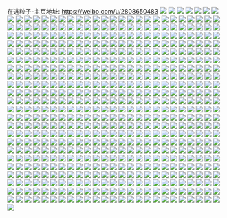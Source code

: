 在逃粒子-主页地址: https://weibo.com/u/2808650483 
![](https://wx4.sinaimg.cn/mw2000/a7689af3ly1h9l0bj3gbsj22yo280npf.jpg) 
![](https://wx4.sinaimg.cn/mw2000/a7689af3ly1h9l0bl5jujj23402c0npi.jpg) 
![](https://wx4.sinaimg.cn/mw2000/a7689af3ly1h9l0bm8xedj20wi151wsz.jpg) 
![](https://wx4.sinaimg.cn/mw2000/a7689af3ly1h9l0bncxfuj22c03404qr.jpg) 
![](https://wx4.sinaimg.cn/mw2000/a7689af3ly1h9l0bom5vmj22c03401kz.jpg) 
![](https://wx4.sinaimg.cn/mw2000/a7689af3ly1h9l0bqj4p8j23402c01l0.jpg) 
![](https://wx4.sinaimg.cn/mw2000/a7689af3ly1h9l0bs9eeyj23402c0qv7.jpg) 
![](https://wx4.sinaimg.cn/mw2000/a7689af3ly1h9bscip52xj22eo37khdw.jpg) 
![](https://wx4.sinaimg.cn/mw2000/a7689af3ly1h9bscgaf5mj231020e4qr.jpg) 
![](https://wx4.sinaimg.cn/mw2000/a7689af3ly1h9bscjmltrj23402c0qv6.jpg) 
![](https://wx4.sinaimg.cn/mw2000/a7689af3ly1h9bscm9o09j237k2eohdw.jpg) 
![](https://wx4.sinaimg.cn/mw2000/a7689af3ly1h99c9p9bodj22eo37k1kz.jpg) 
![](https://wx4.sinaimg.cn/mw2000/a7689af3ly1h94hytutj1j20u015843k.jpg) 
![](https://wx4.sinaimg.cn/mw2000/a7689af3ly1h8xvarilnvj20tz12uqpd.jpg) 
![](https://wx4.sinaimg.cn/mw2000/a7689af3ly1h8ve6im0sfj21400u079b.jpg) 
![](https://wx4.sinaimg.cn/mw2000/a7689af3ly1h8ve6izqt2j21400u00u8.jpg) 
![](https://wx4.sinaimg.cn/mw2000/a7689af3ly1h8ve6jkqusj20u0140dk3.jpg) 
![](https://wx4.sinaimg.cn/mw2000/a7689af3ly1h8ve6kc191j21400u0wl8.jpg) 
![](https://wx4.sinaimg.cn/mw2000/a7689af3ly1h8ve6lf3avj21400u015p.jpg) 
![](https://wx4.sinaimg.cn/mw2000/a7689af3ly1h8t7uh8bk4j20tq0x6n7r.jpg) 
![](https://wx4.sinaimg.cn/mw2000/a7689af3ly1h8n13n1senj23402c0hdu.jpg) 
![](https://wx4.sinaimg.cn/mw2000/a7689af3ly1h8n13sgme6j23402c0hdw.jpg) 
![](https://wx4.sinaimg.cn/mw2000/a7689af3ly1h8n13ovdykj23402c0hdw.jpg) 
![](https://wx4.sinaimg.cn/mw2000/a7689af3ly1h8n13qs6zaj22c0340nph.jpg) 
![](https://wx4.sinaimg.cn/mw2000/a7689af3ly1h8l3jzy2zsj236c2dru0z.jpg) 
![](https://wx4.sinaimg.cn/mw2000/a7689af3ly1h8dthc4jxxj20pt0n20zl.jpg) 
![](https://wx4.sinaimg.cn/mw2000/a7689af3ly1h8c0evm8e6j23402c0e81.jpg) 
![](https://wx4.sinaimg.cn/mw2000/a7689af3ly1h8c0exfbpqj23402c07wh.jpg) 
![](https://wx4.sinaimg.cn/mw2000/a7689af3ly1h8c0jae5zjj23402c07wh.jpg) 
![](https://wx4.sinaimg.cn/mw2000/a7689af3ly1h8c0ezddr7j22c0340hdz.jpg) 
![](https://wx4.sinaimg.cn/mw2000/a7689af3ly1h8c0f04udjj23402c01kx.jpg) 
![](https://wx4.sinaimg.cn/mw2000/a7689af3ly1h8c0euw72qj23402c0x6q.jpg) 
![](https://wx4.sinaimg.cn/mw2000/a7689af3ly1h8c0hc804wj23402c0b2c.jpg) 
![](https://wx4.sinaimg.cn/mw2000/a7689af3ly1h8asjtu0kwj236c36cqv9.jpg) 
![](https://wx4.sinaimg.cn/mw2000/a7689af3ly1h8asjuzsydj23402c04qr.jpg) 
![](https://wx4.sinaimg.cn/mw2000/a7689af3ly1h8asjy4jl1j22c02rnkjo.jpg) 
![](https://wx4.sinaimg.cn/mw2000/a7689af3ly1h83ornccb4j210u0jgaj2.jpg) 
![](https://wx4.sinaimg.cn/mw2000/a7689af3ly1h7voocq69gj23402c01kz.jpg) 
![](https://wx4.sinaimg.cn/mw2000/a7689af3ly1h7vooqpyprj22dr36c1ky.jpg) 
![](https://wx4.sinaimg.cn/mw2000/a7689af3ly1h7voobo7u9j22c21r11ky.jpg) 
![](https://wx4.sinaimg.cn/mw2000/a7689af3ly1h7vooe080fj2340230npf.jpg) 
![](https://wx4.sinaimg.cn/mw2000/a7689af3ly1h7vooi2rlhj236c36c1l2.jpg) 
![](https://wx4.sinaimg.cn/mw2000/a7689af3ly1h7vool00qxj22dr36cb2b.jpg) 
![](https://wx4.sinaimg.cn/mw2000/a7689af3ly1h7q0u6beq5j20u01hctkj.jpg) 
![](https://wx4.sinaimg.cn/mw2000/a7689af3ly1h7ntadiqeuj23402c04qs.jpg) 
![](https://wx4.sinaimg.cn/mw2000/a7689af3ly1h7ntac3pn4j22c03404qr.jpg) 
![](https://wx4.sinaimg.cn/mw2000/a7689af3ly1h7ntar8yaoj22c03404qu.jpg) 
![](https://wx4.sinaimg.cn/mw2000/a7689af3ly1h7ntab67p1j23402ydx6p.jpg) 
![](https://wx4.sinaimg.cn/mw2000/a7689af3ly1h7ntaj0zcpj236c36cx6t.jpg) 
![](https://wx4.sinaimg.cn/mw2000/a7689af3ly1h7ntan1iguj22dr36c4qv.jpg) 
![](https://wx4.sinaimg.cn/mw2000/a7689af3ly1h7ntaoz66gj234y34yhdu.jpg) 
![](https://wx4.sinaimg.cn/mw2000/a7689af3ly1h7ntbquzarj213u0tugs2.jpg) 
![](https://wx4.sinaimg.cn/mw2000/a7689af3ly1h7ntas3cbvj23402c0e82.jpg) 
![](https://wx4.sinaimg.cn/mw2000/a7689af3ly1h7l6s8k2a7j20td0zxq95.jpg) 
![](https://wx4.sinaimg.cn/mw2000/a7689af3ly1h7ga3jssurj23402c0wre.jpg) 
![](https://wx4.sinaimg.cn/mw2000/a7689af3ly1h7ga3istdlj22c0340hdv.jpg) 
![](https://wx4.sinaimg.cn/mw2000/a7689af3ly1h7ga3hco9hj22c0340nph.jpg) 
![](https://wx4.sinaimg.cn/mw2000/a7689af3ly1h7c6whgkzvj236c367npg.jpg) 
![](https://wx4.sinaimg.cn/mw2000/a7689af3ly1h7axwhgvgsj20jb0ehmzd.jpg) 
![](https://wx4.sinaimg.cn/mw2000/a7689af3ly1h7axwhtj7gj20tz1363zp.jpg) 
![](https://wx4.sinaimg.cn/mw2000/a7689af3ly1h7axwi0uenj219b0tzgnq.jpg) 
![](https://wx4.sinaimg.cn/mw2000/a7689af3ly1h7axxjtsu1j22c0340b2a.jpg) 
![](https://wx4.sinaimg.cn/mw2000/a7689af3ly1h7axxkoz3kj213u0tuwky.jpg) 
![](https://wx4.sinaimg.cn/mw2000/a7689af3ly1h79cjlotx9j21hc0u0tl4.jpg) 
![](https://wx4.sinaimg.cn/mw2000/a7689af3ly1h77etwx0vij236c36c7wh.jpg) 
![](https://wx4.sinaimg.cn/mw2000/a7689af3ly1h77etz98kvj22dr36c4qs.jpg) 
![](https://wx4.sinaimg.cn/mw2000/a7689af3ly1h77ct0c09uj236c36c4qt.jpg) 
![](https://wx4.sinaimg.cn/mw2000/a7689af3ly1h71moealmnj20u0140jxm.jpg) 
![](https://wx4.sinaimg.cn/mw2000/a7689af3ly1h71mofvrm2j20u0140wj6.jpg) 
![](https://wx4.sinaimg.cn/mw2000/a7689af3ly1h71mohu8mfj21400u0q6e.jpg) 
![](https://wx4.sinaimg.cn/mw2000/a7689af3ly1h71momcymoj21400u04co.jpg) 
![](https://wx4.sinaimg.cn/mw2000/a7689af3ly1h6zdaqlwi7j21400u0naz.jpg) 
![](https://wx4.sinaimg.cn/mw2000/a7689af3ly1h6ww5cosd6j21400u0qc9.jpg) 
![](https://wx4.sinaimg.cn/mw2000/a7689af3ly1h6ww59dvkyj21400u0k1c.jpg) 
![](https://wx4.sinaimg.cn/mw2000/a7689af3ly1h6ww5enaykj20u0140k09.jpg) 
![](https://wx4.sinaimg.cn/mw2000/a7689af3ly1h6urpibfblj23402c04qq.jpg) 
![](https://wx4.sinaimg.cn/mw2000/a7689af3ly1h6urpml45sj22c0340kjp.jpg) 
![](https://wx4.sinaimg.cn/mw2000/a7689af3ly1h6urpjhcsmj22c03400wi.jpg) 
![](https://wx4.sinaimg.cn/mw2000/a7689af3ly1h6urprn2faj23402c0e83.jpg) 
![](https://wx4.sinaimg.cn/mw2000/a7689af3ly1h6urppoab5j22c03407wm.jpg) 
![](https://wx4.sinaimg.cn/mw2000/a7689af3ly1h6urptn8y3j23402c07wj.jpg) 
![](https://wx4.sinaimg.cn/mw2000/a7689af3ly1h6urpum1unj21sc2dsnpd.jpg) 
![](https://wx4.sinaimg.cn/mw2000/a7689af3ly1h6urpg9mc4j22c0340x6q.jpg) 
![](https://wx4.sinaimg.cn/mw2000/a7689af3ly1h6urpvgsirj21sc2dsnpd.jpg) 
![](https://wx4.sinaimg.cn/mw2000/a7689af3ly1h6urq6iuylj22c03404qp.jpg) 
![](https://wx4.sinaimg.cn/mw2000/a7689af3ly1h6urpz0f0wj23402c0grd.jpg) 
![](https://wx4.sinaimg.cn/mw2000/a7689af3ly1h6urq91ywqj22c0340qed.jpg) 
![](https://wx4.sinaimg.cn/mw2000/a7689af3ly1h6urq21u6dj22c03407wi.jpg) 
![](https://wx4.sinaimg.cn/mw2000/a7689af3ly1h6urq80uaoj226m1vy4f3.jpg) 
![](https://wx4.sinaimg.cn/mw2000/a7689af3ly1h6rafgn31aj21hc0u011u.jpg) 
![](https://wx4.sinaimg.cn/mw2000/a7689af3ly1h6ij6rex52j20wi1y7at8.jpg) 
![](https://wx4.sinaimg.cn/mw2000/a7689af3ly1h6ij6rpb3cj20u013y41c.jpg) 
![](https://wx4.sinaimg.cn/mw2000/a7689af3ly1h6ij6vnxjpj23402c01kz.jpg) 
![](https://wx4.sinaimg.cn/mw2000/a7689af3ly1h6ij6ys0zgj20y20twtba.jpg) 
![](https://wx4.sinaimg.cn/mw2000/a7689af3ly1h6ij706fadj20u01hctqa.jpg) 
![](https://wx4.sinaimg.cn/mw2000/a7689af3ly1h6ij73mrfrj238k38fb2f.jpg) 
![](https://wx4.sinaimg.cn/mw2000/a7689af3ly1h6ij74kv2aj20u013ythd.jpg) 
![](https://wx4.sinaimg.cn/mw2000/a7689af3ly1h6cbiwd74gj22c03401kx.jpg) 
![](https://wx4.sinaimg.cn/mw2000/a7689af3ly1h61xc95mjrj23403401l4.jpg) 
![](https://wx4.sinaimg.cn/mw2000/a7689af3ly1h61xccrkcqj21yh2ptqv5.jpg) 
![](https://wx4.sinaimg.cn/mw2000/a7689af3ly1h61xcbx09ej22dr3674qp.jpg) 
![](https://wx4.sinaimg.cn/mw2000/a7689af3ly1h60s99urmoj20wi0iumxe.jpg) 
![](https://wx4.sinaimg.cn/mw2000/a7689af3ly1h60sdfve57j20ty13aadm.jpg) 
![](https://wx4.sinaimg.cn/mw2000/a7689af3ly1h60sdg1qx8j20ty0z2jus.jpg) 
![](https://wx4.sinaimg.cn/mw2000/a7689af3ly1h5zf4wgtxxj20pj12lq4q.jpg) 
![](https://wx4.sinaimg.cn/mw2000/a7689af3ly1h5yhaxsc87j21hc0u0gn3.jpg) 
![](https://wx4.sinaimg.cn/mw2000/a7689af3ly1h5yhb0l8ppj20u01hc0zq.jpg) 
![](https://wx4.sinaimg.cn/mw2000/a7689af3ly1h5yhax77mcj23402c04qp.jpg) 
![](https://wx4.sinaimg.cn/mw2000/a7689af3ly1h5yharhzpuj22df35s16p.jpg) 
![](https://wx4.sinaimg.cn/mw2000/a7689af3ly1h5yhb5of01j23402c0x6p.jpg) 
![](https://wx4.sinaimg.cn/mw2000/a7689af3ly1h5yhat7h78j236c2dmjzh.jpg) 
![](https://wx4.sinaimg.cn/mw2000/a7689af3ly1h5yhaw37duj22dr367e85.jpg) 
![](https://wx4.sinaimg.cn/mw2000/a7689af3ly1h5yhb1e22cj23402c0x6q.jpg) 
![](https://wx4.sinaimg.cn/mw2000/a7689af3ly1h5yhaxm2n7j20tu0mdq3d.jpg) 
![](https://wx4.sinaimg.cn/mw2000/a7689af3ly1h5yhb276u9j23402c07wh.jpg) 
![](https://wx4.sinaimg.cn/mw2000/a7689af3ly1h5x3qjkgtuj22c0340e83.jpg) 
![](https://wx4.sinaimg.cn/mw2000/a7689af3ly1h5x3qfaketj23402c0e82.jpg) 
![](https://wx4.sinaimg.cn/mw2000/a7689af3ly1h5x3qgx3j7j22c0340npf.jpg) 
![](https://wx4.sinaimg.cn/mw2000/a7689af3ly1h5x3q8b5uij23402c0b0c.jpg) 
![](https://wx4.sinaimg.cn/mw2000/a7689af3ly1h5x3qpa9s7j23402c01kz.jpg) 
![](https://wx4.sinaimg.cn/mw2000/a7689af3ly1h5x3yy0knuj20u00u0qbl.jpg) 
![](https://wx4.sinaimg.cn/mw2000/a7689af3ly1h5x403jar2j22c0340e85.jpg) 
![](https://wx4.sinaimg.cn/mw2000/a7689af3ly1h5x3qbyvbtj23402c0hdx.jpg) 
![](https://wx4.sinaimg.cn/mw2000/a7689af3ly1h5x3q9jdv5j23402c0u0x.jpg) 
![](https://wx4.sinaimg.cn/mw2000/a7689af3ly1h5x3qny1wcj23402c04qq.jpg) 
![](https://wx4.sinaimg.cn/mw2000/a7689af3ly1h5x3qi6e87j22rf24ne82.jpg) 
![](https://wx4.sinaimg.cn/mw2000/a7689af3ly1h5x3qlibawj23402c0kjp.jpg) 
![](https://wx4.sinaimg.cn/mw2000/a7689af3ly1h5uzdozkvcj23402c0hdv.jpg) 
![](https://wx4.sinaimg.cn/mw2000/a7689af3ly1h5uzgvzn0tj23402c0x6q.jpg) 
![](https://wx4.sinaimg.cn/mw2000/a7689af3ly1h5so0d21mtj23402c0hdw.jpg) 
![](https://wx4.sinaimg.cn/mw2000/a7689af3ly1h5so0e5sw2j22xj275e82.jpg) 
![](https://wx4.sinaimg.cn/mw2000/a7689af3ly1h5so0bvw5jj23402c0kjn.jpg) 
![](https://wx4.sinaimg.cn/mw2000/a7689af3ly1h5so0f7kecj23402c0hdv.jpg) 
![](https://wx4.sinaimg.cn/mw2000/a7689af3ly1h5so2tfpevj238k38fb2f.jpg) 
![](https://wx4.sinaimg.cn/mw2000/a7689af3ly1h5khuwu4y0j21400u0q6o.jpg) 
![](https://wx4.sinaimg.cn/mw2000/a7689af3ly1h5khux7xrsj21400u0ae3.jpg) 
![](https://wx4.sinaimg.cn/mw2000/a7689af3ly1h5khuxrqwqj21400u0tdd.jpg) 
![](https://wx4.sinaimg.cn/mw2000/a7689af3ly1h5fx8x5kwvj23402c0kjo.jpg) 
![](https://wx4.sinaimg.cn/mw2000/a7689af3ly1h5fx8kubakj23402c0npf.jpg) 
![](https://wx4.sinaimg.cn/mw2000/a7689af3ly1h5fx8jogh1j23402c0e83.jpg) 
![](https://wx4.sinaimg.cn/mw2000/a7689af3ly1h5fx8sg30hj23402c0b2d.jpg) 
![](https://wx4.sinaimg.cn/mw2000/a7689af3ly1h5fx8nplhyj23402c0npf.jpg) 
![](https://wx4.sinaimg.cn/mw2000/a7689af3ly1h5fx8mg3faj23402c0b2c.jpg) 
![](https://wx4.sinaimg.cn/mw2000/a7689af3ly1h5fx8ijydyj23402c0qv6.jpg) 
![](https://wx4.sinaimg.cn/mw2000/a7689af3ly1h5fx8pfrevj23402c01l0.jpg) 
![](https://wx4.sinaimg.cn/mw2000/a7689af3ly1h5fx8qkhi9j23402c07wj.jpg) 
![](https://wx4.sinaimg.cn/mw2000/a7689af3ly1h5fx8uk5kyj23402c0npe.jpg) 
![](https://wx4.sinaimg.cn/mw2000/a7689af3ly1h5fx8tgxq6j23402c0b2b.jpg) 
![](https://wx4.sinaimg.cn/mw2000/a7689af3ly1h5fx8yxp0vj23402c0b2c.jpg) 
![](https://wx4.sinaimg.cn/mw2000/a7689af3ly1h5bwqgh6ewj20u01hc48g.jpg) 
![](https://wx4.sinaimg.cn/mw2000/a7689af3ly1h5bwqcj41xj20go0m8div.jpg) 
![](https://wx4.sinaimg.cn/mw2000/a7689af3ly1h59x9vs8hwj21400u011g.jpg) 
![](https://wx4.sinaimg.cn/mw2000/a7689af3ly1h5382iqk4ej20uk198h2q.jpg) 
![](https://wx4.sinaimg.cn/mw2000/a7689af3ly1h520ppm5ylj23402c0npi.jpg) 
![](https://wx4.sinaimg.cn/mw2000/a7689af3ly1h50s6l29arj22c03404qs.jpg) 
![](https://wx4.sinaimg.cn/mw2000/a7689af3ly1h50s6j0y8rj23402c0u0z.jpg) 
![](https://wx4.sinaimg.cn/mw2000/a7689af3ly1h50s6pjvadj22c0340kjo.jpg) 
![](https://wx4.sinaimg.cn/mw2000/a7689af3ly1h4zgi2pugtj21400u0agl.jpg) 
![](https://wx4.sinaimg.cn/mw2000/a7689af3ly1h4zgi51ckej20u0140too.jpg) 
![](https://wx4.sinaimg.cn/mw2000/a7689af3ly1h4zgi34ebaj20u0140475.jpg) 
![](https://wx4.sinaimg.cn/mw2000/a7689af3ly1h4zgi4gzo9j20u0140wnr.jpg) 
![](https://wx4.sinaimg.cn/mw2000/a7689af3ly1h4zgi2dx83j21400u0q8z.jpg) 
![](https://wx4.sinaimg.cn/mw2000/a7689af3ly1h4zgi3gp6xj20u0140gu0.jpg) 
![](https://wx4.sinaimg.cn/mw2000/a7689af3ly1h4zgi3w8t8j20u014044t.jpg) 
![](https://wx4.sinaimg.cn/mw2000/a7689af3ly1h4rn3eej7uj21j41j44qp.jpg) 
![](https://wx4.sinaimg.cn/mw2000/a7689af3ly1h4rn3fv2rzj23402c07wi.jpg) 
![](https://wx4.sinaimg.cn/mw2000/a7689af3ly1h4rn3gt4caj22ds2ds7wh.jpg) 
![](https://wx4.sinaimg.cn/mw2000/a7689af3ly1h4kq2f7ukfj23402c0hdt.jpg) 
![](https://wx4.sinaimg.cn/mw2000/a7689af3ly1h4kq2omiquj23402c0e82.jpg) 
![](https://wx4.sinaimg.cn/mw2000/a7689af3ly1h4kq34dbbjj234033vx6r.jpg) 
![](https://wx4.sinaimg.cn/mw2000/a7689af3ly1h4kq2lk0fij233y1wc7wi.jpg) 
![](https://wx4.sinaimg.cn/mw2000/a7689af3ly1h4kq2vb4irj234033vb2b.jpg) 
![](https://wx4.sinaimg.cn/mw2000/a7689af3ly1h4kq2b4sx4j23402c0hdu.jpg) 
![](https://wx4.sinaimg.cn/mw2000/a7689af3ly1h4kq3djfh6j234033vkjp.jpg) 
![](https://wx4.sinaimg.cn/mw2000/a7689af3ly1h4h9hka024j23402c0kjl.jpg) 
![](https://wx4.sinaimg.cn/mw2000/a7689af3ly1h4ftzif9u4j20xc3bgkjm.jpg) 
![](https://wx4.sinaimg.cn/mw2000/a7689af3ly1h4ab4xyt3kj20wi17cn7y.jpg) 
![](https://wx4.sinaimg.cn/mw2000/a7689af3ly1h4ab4uoygcj215o1vb1kx.jpg) 
![](https://wx4.sinaimg.cn/mw2000/a7689af3ly1h4ab4x8t8mj22w41nib2a.jpg) 
![](https://wx4.sinaimg.cn/mw2000/a7689af3ly1h4ab4xmol4j20wi17c4aj.jpg) 
![](https://wx4.sinaimg.cn/mw2000/a7689af3ly1h4abbp19nfj20wi1yctuf.jpg) 
![](https://wx4.sinaimg.cn/mw2000/a7689af3ly1h438i1it5tj20um0u0tcu.jpg) 
![](https://wx4.sinaimg.cn/mw2000/a7689af3ly1h41zwdnie3j22c0340kjm.jpg) 
![](https://wx4.sinaimg.cn/mw2000/a7689af3ly1h41zwefdl6j22c03407wh.jpg) 
![](https://wx4.sinaimg.cn/mw2000/a7689af3ly1h41zwf1232j22c0340b1j.jpg) 
![](https://wx4.sinaimg.cn/mw2000/a7689af3ly1h41zwgmjdyj20xc2s01kx.jpg) 
![](https://wx4.sinaimg.cn/mw2000/a7689af3ly1h41zwfyyrwj23401r2kjm.jpg) 
![](https://wx4.sinaimg.cn/mw2000/a7689af3ly1h41zwcg5eqj20uk6sgb2b.jpg) 
![](https://wx4.sinaimg.cn/mw2000/a7689af3ly1h3warhqeukj21400u0ail.jpg) 
![](https://wx4.sinaimg.cn/mw2000/a7689af3ly1h3warivbo3j21400u07bz.jpg) 
![](https://wx4.sinaimg.cn/mw2000/a7689af3ly1h3warkvkjbj21400u0ags.jpg) 
![](https://wx4.sinaimg.cn/mw2000/a7689af3ly1h3warjob7fj21b00u0tfi.jpg) 
![](https://wx4.sinaimg.cn/mw2000/a7689af3ly1h3warkbansj21400u07c3.jpg) 
![](https://wx4.sinaimg.cn/mw2000/a7689af3ly1h3u6q6pst0j222o3404qr.jpg) 
![](https://wx4.sinaimg.cn/mw2000/a7689af3ly1h3u6q7o20nj22c0340kjm.jpg) 
![](https://wx4.sinaimg.cn/mw2000/a7689af3ly1h3u6q5oluqj2340340kjn.jpg) 
![](https://wx4.sinaimg.cn/mw2000/a7689af3ly1h3u6qc6axij20tu13ugyi.jpg) 
![](https://wx4.sinaimg.cn/mw2000/a7689af3ly1h3u6qcrf39j213u0tu4c8.jpg) 
![](https://wx4.sinaimg.cn/mw2000/a7689af3ly1h3u6q985zwj23402c0e82.jpg) 
![](https://wx4.sinaimg.cn/mw2000/a7689af3ly1h3u6qdkj04j21w02iohdu.jpg) 
![](https://wx4.sinaimg.cn/mw2000/a7689af3ly1h3u4tserzlj234033ve85.jpg) 
![](https://wx4.sinaimg.cn/mw2000/a7689af3ly1h3u4tq1zbjj20uk46ohdu.jpg) 
![](https://wx4.sinaimg.cn/mw2000/a7689af3ly1h3u4ttilw4j20tz0w9dvf.jpg) 
![](https://wx4.sinaimg.cn/mw2000/a7689af3ly1h3u4x5ttqcj20mi0u010a.jpg) 
![](https://wx4.sinaimg.cn/mw2000/a7689af3ly1h3u4x6dxwnj213u0tu4b9.jpg) 
![](https://wx4.sinaimg.cn/mw2000/a7689af3ly1h3ty9kdqybj21400u07ab.jpg) 
![](https://wx4.sinaimg.cn/mw2000/a7689af3ly1h3szoh4d70j22tc480kjm.jpg) 
![](https://wx4.sinaimg.cn/mw2000/a7689af3ly1h3szois0f5j229r2uzx6q.jpg) 
![](https://wx4.sinaimg.cn/mw2000/a7689af3ly1h3szol36qej23342bcu0y.jpg) 
![](https://wx4.sinaimg.cn/mw2000/a7689af3ly1h3sznscm41j21400u0nht.jpg) 
![](https://wx4.sinaimg.cn/mw2000/a7689af3ly1h3szo0r89nj235s2dc1kz.jpg) 
![](https://wx4.sinaimg.cn/mw2000/a7689af3ly1h3szo5chfzj20mi0u0qce.jpg) 
![](https://wx4.sinaimg.cn/mw2000/a7689af3ly1h3sc9x8i47j219t0tudvx.jpg) 
![](https://wx4.sinaimg.cn/mw2000/a7689af3ly1h3rntzpiqcj20mi0u0411.jpg) 
![](https://wx4.sinaimg.cn/mw2000/a7689af3ly1h3rntxmlgcj213u0tuwip.jpg) 
![](https://wx4.sinaimg.cn/mw2000/a7689af3ly1h3rntz98ztj213u0tu0x3.jpg) 
![](https://wx4.sinaimg.cn/mw2000/a7689af3ly1h3rnty3w5yj20mi0u0whq.jpg) 
![](https://wx4.sinaimg.cn/mw2000/a7689af3ly1h3rnu048tfj20mi0u077m.jpg) 
![](https://wx4.sinaimg.cn/mw2000/a7689af3ly1h3rntyq440j213u0tun0t.jpg) 
![](https://wx4.sinaimg.cn/mw2000/a7689af3ly1h3n1ltq5krj213u0tugrf.jpg) 
![](https://wx4.sinaimg.cn/mw2000/a7689af3ly1h3n1lu7u2dj21400u0whf.jpg) 
![](https://wx4.sinaimg.cn/mw2000/a7689af3ly1h3n1lsueooj20mi0u0tb3.jpg) 
![](https://wx4.sinaimg.cn/mw2000/a7689af3ly1h3i2qwi9jaj23402c04qp.jpg) 
![](https://wx4.sinaimg.cn/mw2000/a7689af3ly1h3i2qvlft6j23402c04qr.jpg) 
![](https://wx4.sinaimg.cn/mw2000/a7689af3ly1h3i2qz1my1j22c0340b2d.jpg) 
![](https://wx4.sinaimg.cn/mw2000/a7689af3ly1h3i2r0w16uj22c02ldx6q.jpg) 
![](https://wx4.sinaimg.cn/mw2000/a7689af3ly1h3eyrgyofdj20u0190gur.jpg) 
![](https://wx4.sinaimg.cn/mw2000/a7689af3ly1h3eyrfqaopj20xj0u0afl.jpg) 
![](https://wx4.sinaimg.cn/mw2000/a7689af3ly1h3eyrf85lsj20u0313qqw.jpg) 
![](https://wx4.sinaimg.cn/mw2000/a7689af3ly1h3eyrgbpn4j20u02veaxl.jpg) 
![](https://wx4.sinaimg.cn/mw2000/a7689af3ly1h3eysx6katj20go0m8gog.jpg) 
![](https://wx4.sinaimg.cn/mw2000/a7689af3ly1h3dujb0zxyj21w02io1kz.jpg) 
![](https://wx4.sinaimg.cn/mw2000/a7689af3ly1h3dujgjnq1j23402c0kjm.jpg) 
![](https://wx4.sinaimg.cn/mw2000/a7689af3ly1h3cbfy5h0aj21hc0u0h15.jpg) 
![](https://wx4.sinaimg.cn/mw2000/a7689af3ly1h35cbohk8aj22bc2bce81.jpg) 
![](https://wx4.sinaimg.cn/mw2000/a7689af3ly1h35cbqdjrlj222o341b2b.jpg) 
![](https://wx4.sinaimg.cn/mw2000/a7689af3ly1h33jm7rkoqj213u0tunbn.jpg) 
![](https://wx4.sinaimg.cn/mw2000/a7689af3ly1h33jm6lf5kj20tz0midoy.jpg) 
![](https://wx4.sinaimg.cn/mw2000/a7689af3ly1h33jm968lfj213u0tuar2.jpg) 
![](https://wx4.sinaimg.cn/mw2000/a7689af3ly1h33jmb4mr4j213u0tuww9.jpg) 
![](https://wx4.sinaimg.cn/mw2000/a7689af3ly1h33jmbtyycj20mi0msjyt.jpg) 
![](https://wx4.sinaimg.cn/mw2000/a7689af3ly1h33jmd3aqej20u00min6r.jpg) 
![](https://wx4.sinaimg.cn/mw2000/a7689af3ly1h3356gg2alj213u0tujyt.jpg) 
![](https://wx4.sinaimg.cn/mw2000/a7689af3ly1h3356gxm6qj20zd0tvdni.jpg) 
![](https://wx4.sinaimg.cn/mw2000/a7689af3ly1h3356fu869j213u0tuwnk.jpg) 
![](https://wx4.sinaimg.cn/mw2000/a7689af3ly1h30os8fws9j20te0i40u1.jpg) 
![](https://wx4.sinaimg.cn/mw2000/a7689af3ly1h2yp5h2milj21400u0k0m.jpg) 
![](https://wx4.sinaimg.cn/mw2000/a7689af3ly1h2yp5lo9ocj20u0140n9l.jpg) 
![](https://wx4.sinaimg.cn/mw2000/a7689af3ly1h2yp5k2tt3j21400u0n4h.jpg) 
![](https://wx4.sinaimg.cn/mw2000/a7689af3ly1h2yp5mqd5oj20u014047c.jpg) 
![](https://wx4.sinaimg.cn/mw2000/a7689af3ly1h2yp5jg2hfj20u014045g.jpg) 
![](https://wx4.sinaimg.cn/mw2000/a7689af3ly1h2yp5kjytaj20wi0ia0w1.jpg) 
![](https://wx4.sinaimg.cn/mw2000/a7689af3ly1h2yp5nksn8j21400u079j.jpg) 
![](https://wx4.sinaimg.cn/mw2000/a7689af3ly1h2w0qz6i17j20mi0u0jzj.jpg) 
![](https://wx4.sinaimg.cn/mw2000/a7689af3ly1h2w0r06jgtj20mi0u0k7x.jpg) 
![](https://wx4.sinaimg.cn/mw2000/a7689af3ly1h2w0qy2jh9j213u0tu7l2.jpg) 
![](https://wx4.sinaimg.cn/mw2000/a7689af3ly1h2u23phcnlj20u01400yw.jpg) 
![](https://wx4.sinaimg.cn/mw2000/a7689af3ly1h2u279oks9j21sy0u0n5g.jpg) 
![](https://wx4.sinaimg.cn/mw2000/a7689af3ly1h2u23x8j5lj20u013ytep.jpg) 
![](https://wx4.sinaimg.cn/mw2000/a7689af3ly1h2u23yk8ppj20u013y139.jpg) 
![](https://wx4.sinaimg.cn/mw2000/a7689af3ly1h2u23zzpo9j20u01stk7r.jpg) 
![](https://wx4.sinaimg.cn/mw2000/a7689af3ly1h2u240p9w2j20u013ydmp.jpg) 
![](https://wx4.sinaimg.cn/mw2000/a7689af3ly1h2u241ms5pj21420u013k.jpg) 
![](https://wx4.sinaimg.cn/mw2000/a7689af3ly1h2pgqd6swbj23402c01l0.jpg) 
![](https://wx4.sinaimg.cn/mw2000/a7689af3ly1h24d55v7wqj20u00u04hv.jpg) 
![](https://wx4.sinaimg.cn/mw2000/a7689af3ly1h24d54j836j21hc0u07wh.jpg) 
![](https://wx4.sinaimg.cn/mw2000/a7689af3ly1h24d56euobj20tz116n8f.jpg) 
![](https://wx4.sinaimg.cn/mw2000/a7689af3ly1h1wqwuw7l8j20wi1y7kjl.jpg) 
![](https://wx4.sinaimg.cn/mw2000/a7689af3ly1h1wqwwf4aaj20wi1y7e81.jpg) 
![](https://wx4.sinaimg.cn/mw2000/a7689af3ly1h1wqwx35l9j213u0tuh3b.jpg) 
![](https://wx4.sinaimg.cn/mw2000/a7689af3ly1h1wqwxng5mj213u0tuh1f.jpg) 
![](https://wx4.sinaimg.cn/mw2000/a7689af3ly1h1wqwyvnfkj23402c04qr.jpg) 
![](https://wx4.sinaimg.cn/mw2000/a7689af3ly1h1wqwzwi5lj20wk0p5ngw.jpg) 
![](https://wx4.sinaimg.cn/mw2000/a7689af3ly1h1spfui58yj22hz2c0b29.jpg) 
![](https://wx4.sinaimg.cn/mw2000/a7689af3ly1h1oph6ax79j20wi1y7kjl.jpg) 
![](https://wx4.sinaimg.cn/mw2000/a7689af3ly1h1oph7deraj20wi1y74qp.jpg) 
![](https://wx4.sinaimg.cn/mw2000/a7689af3ly1h1oph84vxjj21hb0r91kx.jpg) 
![](https://wx4.sinaimg.cn/mw2000/a7689af3ly1h1oph8zsjnj23402c0x6p.jpg) 
![](https://wx4.sinaimg.cn/mw2000/a7689af3ly1h1ophf4s8qj22b72c0e81.jpg) 
![](https://wx4.sinaimg.cn/mw2000/a7689af3ly1h1e69nd1uxj20u013y4mx.jpg) 
![](https://wx4.sinaimg.cn/mw2000/a7689af3ly1h1e69p0f7bj20u013yhbe.jpg) 
![](https://wx4.sinaimg.cn/mw2000/a7689af3ly1h1e69sp2lbj213u0tuaqq.jpg) 
![](https://wx4.sinaimg.cn/mw2000/a7689af3ly1h139afsxubj20ws0i6qb5.jpg) 
![](https://wx4.sinaimg.cn/mw2000/a7689af3ly1h139agn6tdj21420u0nec.jpg) 
![](https://wx4.sinaimg.cn/mw2000/a7689af3ly1h139ah1dauj20u013yal5.jpg) 
![](https://wx4.sinaimg.cn/mw2000/a7689af3ly1h0z89ar2gdj20j70q1tez.jpg) 
![](https://wx4.sinaimg.cn/mw2000/a7689af3ly1h0z89eezkgj20wi0w016d.jpg) 
![](https://wx4.sinaimg.cn/mw2000/a7689af3ly1h0z897vchnj213u0tuqdy.jpg) 
![](https://wx4.sinaimg.cn/mw2000/a7689af3ly1h0z898g8f4j213u0tu1kx.jpg) 
![](https://wx4.sinaimg.cn/mw2000/a7689af3ly1h0z89bb3bij20u013yqkr.jpg) 
![](https://wx4.sinaimg.cn/mw2000/a7689af3ly1h0z898yg6dj213u0tu15d.jpg) 
![](https://wx4.sinaimg.cn/mw2000/a7689af3ly1h0z89cxytqj21k00vg1bv.jpg) 
![](https://wx4.sinaimg.cn/mw2000/a7689af3ly1h0z89cbj87j22c033vb2b.jpg) 
![](https://wx4.sinaimg.cn/mw2000/a7689af3ly1h0z89ds0brj212s0u24i6.jpg) 
![](https://wx4.sinaimg.cn/mw2000/a7689af3ly1h0y46tsdjvj21oe2c2qv5.jpg) 
![](https://wx4.sinaimg.cn/mw2000/a7689af3ly1h0vsug62zmj20wi129jxe.jpg) 
![](https://wx4.sinaimg.cn/mw2000/a7689af3ly1h0tgoz1a2yj23402c0u0x.jpg) 
![](https://wx4.sinaimg.cn/mw2000/a7689af3ly1h0tgp0j66zj22c0340e83.jpg) 
![](https://wx4.sinaimg.cn/mw2000/a7689af3ly1h0tgoxy6dfj23402c0u0x.jpg) 
![](https://wx4.sinaimg.cn/mw2000/a7689af3ly1h0nhjd1v8uj213u0tuk5p.jpg) 
![](https://wx4.sinaimg.cn/mw2000/a7689af3ly1h0nhjccdrhj213y0u0h3i.jpg) 
![](https://wx4.sinaimg.cn/mw2000/a7689af3ly1h0nhjdoqv1j20wi14eh6d.jpg) 
![](https://wx4.sinaimg.cn/mw2000/a7689af3ly1h0nhjeeferj20tw13wwzl.jpg) 
![](https://wx4.sinaimg.cn/mw2000/a7689af3ly1h0nhjevbz2j20mi0u045k.jpg) 
![](https://wx4.sinaimg.cn/mw2000/a7689af3ly1h0jjksdagwj20u20u042y.jpg) 
![](https://wx4.sinaimg.cn/mw2000/a7689af3ly1h0gnwxy5jaj20wi173wqw.jpg) 
![](https://wx4.sinaimg.cn/mw2000/a7689af3ly1h0c4netd4dj22c033ye83.jpg) 
![](https://wx4.sinaimg.cn/mw2000/a7689af3ly1h0c4ni5o8qj22c0340e83.jpg) 
![](https://wx4.sinaimg.cn/mw2000/a7689af3ly1h0c4njnq4hj20k00nbgpp.jpg) 
![](https://wx4.sinaimg.cn/mw2000/a7689af3ly1h0c4xhf821j21w02ioe82.jpg) 
![](https://wx4.sinaimg.cn/mw2000/a7689af3ly1h04178kvu0j23402c0qv6.jpg) 
![](https://wx4.sinaimg.cn/mw2000/a7689af3ly1gzxkrgbxhsj213u0tu1kx.jpg) 
![](https://wx4.sinaimg.cn/mw2000/a7689af3ly1gzxkqyvzehj23402c0npf.jpg) 
![](https://wx4.sinaimg.cn/mw2000/a7689af3ly1gzxkr069pfj22c0340qv6.jpg) 
![](https://wx4.sinaimg.cn/mw2000/a7689af3ly1gzxkr1oubhj22c03404qr.jpg) 
![](https://wx4.sinaimg.cn/mw2000/a7689af3ly1gzxkrgx0auj213u0tue3c.jpg) 
![](https://wx4.sinaimg.cn/mw2000/a7689af3ly1gzxkqwag1cj20mi0u0doh.jpg) 
![](https://wx4.sinaimg.cn/mw2000/a7689af3ly1gzxkrhtk3lj213u0tung2.jpg) 
![](https://wx4.sinaimg.cn/mw2000/a7689af3ly1gzxkrijuu6j213u0tux05.jpg) 
![](https://wx4.sinaimg.cn/mw2000/a7689af3ly1gzxkr4fb90j213u0tukbh.jpg) 
![](https://wx4.sinaimg.cn/mw2000/a7689af3ly1gzda6xokjij213u0tugsw.jpg) 
![](https://wx4.sinaimg.cn/mw2000/a7689af3ly1gzda6yd8igj213u0tu7d2.jpg) 
![](https://wx4.sinaimg.cn/mw2000/a7689af3ly1gzda6z7kfrj213u0tu7bl.jpg) 
![](https://wx4.sinaimg.cn/mw2000/a7689af3ly1gzda6zy7p1j20mi0u078z.jpg) 
![](https://wx4.sinaimg.cn/mw2000/a7689af3ly1gzda70ff0vj20mi0u0n21.jpg) 
![](https://wx4.sinaimg.cn/mw2000/a7689af3ly1gzda716uyrj213u0tuk1i.jpg) 
![](https://wx4.sinaimg.cn/mw2000/a7689af3ly1gzda723p6nj216e0tutla.jpg) 
![](https://wx4.sinaimg.cn/mw2000/a7689af3ly1gzda72sv0uj213u0tu11p.jpg) 
![](https://wx4.sinaimg.cn/mw2000/a7689af3ly1gzda6x3smuj213u0tu12v.jpg) 
![](https://wx4.sinaimg.cn/mw2000/a7689af3ly1gzda73oh7yj213u0tugsa.jpg) 
![](https://wx4.sinaimg.cn/mw2000/a7689af3ly1gzda74a89gj213u0tudld.jpg) 
![](https://wx4.sinaimg.cn/mw2000/a7689af3ly1gz8svfc6j2j20oz0urdkk.jpg) 
![](https://wx4.sinaimg.cn/mw2000/a7689af3ly1gz8svfnprlj20o210hq8l.jpg) 
![](https://wx4.sinaimg.cn/mw2000/a7689af3ly1gz21thlvb1j228027zx6p.jpg) 
![](https://wx4.sinaimg.cn/mw2000/a7689af3ly1gz21ti66ivj228027zu0x.jpg) 
![](https://wx4.sinaimg.cn/mw2000/a7689af3ly1gz21tgw3ucj228027zx6p.jpg) 
![](https://wx4.sinaimg.cn/mw2000/a7689af3ly1gz21tiyedpj22802yonpe.jpg) 
![](https://wx4.sinaimg.cn/mw2000/a7689af3ly1gz0q9rqpoaj20tu13u4cg.jpg) 
![](https://wx4.sinaimg.cn/mw2000/a7689af3ly1gz0qcstod2j20u018wwuw.jpg) 
![](https://wx4.sinaimg.cn/mw2000/a7689af3ly1gz0qap4b5sj20mi0u0jy1.jpg) 
![](https://wx4.sinaimg.cn/mw2000/a7689af3ly1gyj294rjsxj21900tyk23.jpg) 
![](https://wx4.sinaimg.cn/mw2000/a7689af3ly1gyj2940hhlj21900tytq9.jpg) 
![](https://wx4.sinaimg.cn/mw2000/a7689af3ly1gy6pvlhj67j20mi0u04c7.jpg) 
![](https://wx4.sinaimg.cn/mw2000/a7689af3ly1gy6pxu0rkvj20zy0tvk2g.jpg) 
![](https://wx4.sinaimg.cn/mw2000/a7689af3ly1gy6pvklp2pj22c03407wh.jpg) 
![](https://wx4.sinaimg.cn/mw2000/a7689af3ly1gy6p9wumy0j20xc2s0qv5.jpg) 
![](https://wx4.sinaimg.cn/mw2000/a7689af3ly1gy6pa0innlj20xc2s0npd.jpg) 
![](https://wx4.sinaimg.cn/mw2000/a7689af3ly1gy6pa1kpe9j20xc230b29.jpg) 
![](https://wx4.sinaimg.cn/mw2000/a7689af3ly1gy6pfn6357j20x70tv147.jpg) 
![](https://wx4.sinaimg.cn/mw2000/a7689af3ly1gxur8fzfr3j20u0140qc5.jpg) 
![](https://wx4.sinaimg.cn/mw2000/a7689af3ly1gxc3pi6nz4j220y25jnpd.jpg) 
![](https://wx4.sinaimg.cn/mw2000/a7689af3ly1gxc3pjtmt8j23402c0b2a.jpg) 
![](https://wx4.sinaimg.cn/mw2000/a7689af3ly1gxc3plwgvhj22c03401ky.jpg) 
![](https://wx4.sinaimg.cn/mw2000/a7689af3ly1gxc3pfvfhpj22c03404qr.jpg) 
![](https://wx4.sinaimg.cn/mw2000/a7689af3ly1gwdvh6v8caj22c0340x6p.jpg) 
![](https://wx4.sinaimg.cn/mw2000/a7689af3ly1gwdvh8kmgtj231p2aanpe.jpg) 
![](https://wx4.sinaimg.cn/mw2000/a7689af3ly1gwdvh9vdmoj22wq216e81.jpg) 
![](https://wx4.sinaimg.cn/mw2000/a7689af3ly1gwcpquc95kj23402c0hdt.jpg) 
![](https://wx4.sinaimg.cn/mw2000/a7689af3ly1gwcpqvo6kzj23402c0npd.jpg) 
![](https://wx4.sinaimg.cn/mw2000/a7689af3ly1gwcpqt3yhoj23402c0npd.jpg) 
![](https://wx4.sinaimg.cn/mw2000/a7689af3ly1gw9smrw74oj20wi0jiwh5.jpg) 
![](https://wx4.sinaimg.cn/mw2000/a7689af3ly1gw9smsn9gdj20wi0qbdlf.jpg) 
![](https://wx4.sinaimg.cn/mw2000/a7689af3ly1gw9smt1l3zj20vu0qljvb.jpg) 
![](https://wx4.sinaimg.cn/mw2000/a7689af3ly1gw9smtrwjpj20wi0ss0xh.jpg) 
![](https://wx4.sinaimg.cn/mw2000/a7689af3ly1gvw61wtsw2j20u00u0wh8.jpg) 
![](https://wx4.sinaimg.cn/mw2000/a7689af3ly1gvw61wjo1lj20u00u0jvu.jpg) 
![](https://wx4.sinaimg.cn/mw2000/a7689af3ly1gvw61x98o5j20u00u043y.jpg) 
![](https://wx4.sinaimg.cn/mw2000/00344Oifly1gvm5fymc87j63402c0kcv02.jpg) 
![](https://wx4.sinaimg.cn/mw2000/a7689af3ly1gvm5g04aeij23402c0hdt.jpg) 
![](https://wx4.sinaimg.cn/mw2000/00344Oifly1gvm5g287brj62c0340hdt02.jpg) 
![](https://wx4.sinaimg.cn/mw2000/00344Oifly1gujqzu90f9j62801o07wi02.jpg) 
![](https://wx4.sinaimg.cn/mw2000/00344Oifly1gujqzv8rgbj61o022m1ky02.jpg) 
![](https://wx4.sinaimg.cn/mw2000/a7689af3ly1gu7rau1eruj22c0340qv6.jpg) 
![](https://wx4.sinaimg.cn/mw2000/a7689af3ly1gu7ravhvruj22c0340npe.jpg) 
![](https://wx4.sinaimg.cn/mw2000/a7689af3ly1gu2kqwo9tmj22c0340kjl.jpg) 
![](https://wx4.sinaimg.cn/mw2000/a7689af3ly1gu2kqydtxfj22c0340kjn.jpg) 
![](https://wx4.sinaimg.cn/mw2000/a7689af3ly1gu2kqv2p06j22c0340b2b.jpg) 
![](https://wx4.sinaimg.cn/mw2000/a7689af3ly1gu042jvd1rj20c105p74j.jpg) 
![](https://wx4.sinaimg.cn/mw2000/a7689af3ly1gu042jisptj210v0r244a.jpg) 
![](https://wx4.sinaimg.cn/mw2000/a7689af3ly1gu042k6laoj20u00zgn4u.jpg) 
![](https://wx4.sinaimg.cn/mw2000/a7689af3ly1gtufvqkxcsj23402c0x5w.jpg) 
![](https://wx4.sinaimg.cn/mw2000/a7689af3ly1gtufvs86c7j23402c0u0x.jpg) 
![](https://wx4.sinaimg.cn/mw2000/a7689af3ly1gts0r7u9ssj21400u0dlo.jpg) 
![](https://wx4.sinaimg.cn/mw2000/a7689af3ly1gts0r6vaszj21400u00y2.jpg) 
![](https://wx4.sinaimg.cn/mw2000/a7689af3ly1gts0r8rzonj219e0u0ako.jpg) 
![](https://wx4.sinaimg.cn/mw2000/a7689af3ly1gtpqd9nuxhj21400u0tfq.jpg) 
![](https://wx4.sinaimg.cn/mw2000/a7689af3ly1gtpqdbsrvsj20u014048z.jpg) 
![](https://wx4.sinaimg.cn/mw2000/a7689af3ly1gtpqd8nqgnj21400u0aga.jpg) 
![](https://wx4.sinaimg.cn/mw2000/a7689af3ly1gto2btmknmj23402c0npf.jpg) 
![](https://wx4.sinaimg.cn/mw2000/a7689af3ly1gto2br1e29j23402c0b2b.jpg) 
![](https://wx4.sinaimg.cn/mw2000/a7689af3ly1gto2bwpuzmj23402c0kjn.jpg) 
![](https://wx4.sinaimg.cn/mw2000/a7689af3ly1gto2bzoldij23402c0kjn.jpg) 
![](https://wx4.sinaimg.cn/mw2000/a7689af3ly1gtaqdc5nzsj23402c0qv7.jpg) 
![](https://wx4.sinaimg.cn/mw2000/a7689af3ly1gswywnf9hzj22c0340b2b.jpg) 
![](https://wx4.sinaimg.cn/mw2000/a7689af3ly1gslak9kwtnj23402c0b2b.jpg) 
![](https://wx4.sinaimg.cn/mw2000/a7689af3ly1gskt71c9tpj20tz0miq5n.jpg) 
![](https://wx4.sinaimg.cn/mw2000/a7689af3ly1gs8suvjuddj22c0340e83.jpg) 
![](https://wx4.sinaimg.cn/mw2000/a7689af3ly1gs8suwl2f6j23402c0kjl.jpg) 
![](https://wx4.sinaimg.cn/mw2000/a7689af3ly1gs8suyea34j22c0340n9g.jpg) 
![](https://wx4.sinaimg.cn/mw2000/a7689af3ly1gs8sv03mvij22c0340gw2.jpg) 
![](https://wx4.sinaimg.cn/mw2000/a7689af3ly1gs8sv1a0clj23402c0tsv.jpg) 
![](https://wx4.sinaimg.cn/mw2000/a7689af3ly1gs8sv2r9g1j23402c0npd.jpg) 
![](https://wx4.sinaimg.cn/mw2000/a7689af3ly1gs8sv4ovtsj23402c0hdt.jpg) 
![](https://wx4.sinaimg.cn/mw2000/a7689af3ly1gs8suubgjtj21sc2ds4qp.jpg) 
![](https://wx4.sinaimg.cn/mw2000/a7689af3ly1gs8sv6s6btj23402c0hdt.jpg) 
![](https://wx4.sinaimg.cn/mw2000/a7689af3ly1grye5z7qp5j20mi0u0tf4.jpg) 
![](https://wx4.sinaimg.cn/mw2000/a7689af3ly1grvn4ue536j21sy0u0npp.jpg) 
![](https://wx4.sinaimg.cn/mw2000/a7689af3ly1gr2wum1t7wj20u0140hdt.jpg) 
![](https://wx4.sinaimg.cn/mw2000/a7689af3ly1gqjkz43pcjj20u0140e81.jpg) 
![](https://wx4.sinaimg.cn/mw2000/a7689af3ly1gqjkz54zztj20u0140u10.jpg) 
![](https://wx4.sinaimg.cn/mw2000/a7689af3ly1gqjkz6l6zvj20u0140e89.jpg) 
![](https://wx4.sinaimg.cn/mw2000/a7689af3ly1gnhp1t81ehj20lt0dmwj3.jpg) 
![](https://wx4.sinaimg.cn/mw2000/a7689af3ly1gn8jdslilkj21400u0npm.jpg) 
![](https://wx4.sinaimg.cn/mw2000/a7689af3ly1gmlb37ka0mj20u0140e86.jpg) 
![](https://wx4.sinaimg.cn/mw2000/a7689af3ly1gmlb38184gj21400u01l4.jpg) 
![](https://wx4.sinaimg.cn/mw2000/a7689af3ly1gmfx7ujsj1j20u01401l3.jpg) 
![](https://wx4.sinaimg.cn/mw2000/a7689af3ly1gmfx7tuzsuj21400u0u11.jpg) 
![](https://wx4.sinaimg.cn/mw2000/a7689af3ly1gm8mt2pvlxj20u0140x6t.jpg) 
![](https://wx4.sinaimg.cn/mw2000/a7689af3ly1gm8mt2kf8ij20u0140e86.jpg) 
![](https://wx4.sinaimg.cn/mw2000/a7689af3ly1glzbo7jfqjj20wb0qiqdq.jpg) 
![](https://wx4.sinaimg.cn/mw2000/a7689af3ly1glz5tc92kjj20u01401l6.jpg) 
![](https://wx4.sinaimg.cn/mw2000/a7689af3ly1glz5tcodf5j20u0140qvd.jpg) 
![](https://wx4.sinaimg.cn/mw2000/a7689af3ly1glz5swxbv8j21400u01ky.jpg) 
![](https://wx4.sinaimg.cn/mw2000/a7689af3ly1gluens12nlj20q81amjz8.jpg) 
![](https://wx4.sinaimg.cn/mw2000/a7689af3ly1glu2fkidk3j21400u07wm.jpg) 
![](https://wx4.sinaimg.cn/mw2000/a7689af3ly1glr9lj5stpj20u00u07wj.jpg) 
![](https://wx4.sinaimg.cn/mw2000/a7689af3ly1glr9ljhndrj20u00u0x6q.jpg) 
![](https://wx4.sinaimg.cn/mw2000/a7689af3ly1glr9ljwp8aj20u00u0kjm.jpg) 
![](https://wx4.sinaimg.cn/mw2000/a7689af3ly1glr9lk23tuj20u00u0kjn.jpg) 
![](https://wx4.sinaimg.cn/mw2000/a7689af3ly1glmm5a509ej20u0140e81.jpg) 
![](https://wx4.sinaimg.cn/mw2000/a7689af3ly1gllhhufxrrj20u00uv7wi.jpg) 
![](https://wx4.sinaimg.cn/mw2000/a7689af3ly1gllhhxwe1dj20u013yhdw.jpg) 
![](https://wx4.sinaimg.cn/mw2000/a7689af3ly1glixt5jte6j20xw0g6jsw.jpg) 
![](https://wx4.sinaimg.cn/mw2000/a7689af3ly1glhj9tyod5j20u00u04qw.jpg) 
![](https://wx4.sinaimg.cn/mw2000/a7689af3ly1glhj9tdjtaj20u00u0hdz.jpg) 
![](https://wx4.sinaimg.cn/mw2000/a7689af3ly1glhj9g7mhyj20u00u0kjl.jpg) 
![](https://wx4.sinaimg.cn/mw2000/a7689af3ly1glhj9bvee6j20u00u0e81.jpg) 
![](https://wx4.sinaimg.cn/mw2000/a7689af3ly1glhj9j1qpaj20u00u04qq.jpg) 
![](https://wx4.sinaimg.cn/mw2000/a7689af3ly1glhj9vklq7j20u00u0qvc.jpg) 
![](https://wx4.sinaimg.cn/mw2000/a7689af3ly1glhj9seehbj21400u0u12.jpg) 
![](https://wx4.sinaimg.cn/mw2000/a7689af3ly1gleitlx5lqj213y0u0hdw.jpg) 
![](https://wx4.sinaimg.cn/mw2000/a7689af3ly1gl2jk25uuej20u40u0thu.jpg) 
![](https://wx4.sinaimg.cn/mw2000/a7689af3ly1gl2jk2gf6nj20u00u0tin.jpg) 
![](https://wx4.sinaimg.cn/mw2000/a7689af3ly1gl2jk2ceyqj20u40u010o.jpg) 
![](https://wx4.sinaimg.cn/mw2000/a7689af3ly1gl2jk23kykj20u00u07ah.jpg) 
![](https://wx4.sinaimg.cn/mw2000/a7689af3ly1gkba1dxa09j235s2dcx6t.jpg) 
![](https://wx4.sinaimg.cn/mw2000/a7689af3ly1gkba1bdjp8j2250356u0y.jpg) 
![](https://wx4.sinaimg.cn/mw2000/a7689af3ly1gkba1g6l52j235s2dce87.jpg) 
![](https://wx4.sinaimg.cn/mw2000/a7689af3ly1gkba1bggpyj235s2dcb2b.jpg) 
![](https://wx4.sinaimg.cn/mw2000/a7689af3ly1gkba190uqpj235s2dchdu.jpg) 
![](https://wx4.sinaimg.cn/mw2000/a7689af3ly1gkba18smngj235s2dcqv6.jpg) 
![](https://wx4.sinaimg.cn/mw2000/a7689af3ly1gkb8wg674gj22c0340u1d.jpg) 
![](https://wx4.sinaimg.cn/mw2000/a7689af3ly1gkb8vtfb1aj23402c0qvb.jpg) 
![](https://wx4.sinaimg.cn/mw2000/a7689af3ly1gkb8w29h40j22c0340b2k.jpg) 
![](https://wx4.sinaimg.cn/mw2000/a7689af3ly1gkb8wbu0nij22c03401lc.jpg) 
![](https://wx4.sinaimg.cn/mw2000/a7689af3ly1gkb8wenp2aj22c0340b2n.jpg) 
![](https://wx4.sinaimg.cn/mw2000/a7689af3ly1gkb8uruebxj20uo0n047e.jpg) 
![](https://wx4.sinaimg.cn/mw2000/a7689af3ly1gkb8w3ox08j23402c0kjt.jpg) 
![](https://wx4.sinaimg.cn/mw2000/a7689af3ly1gkb8wgrb5jj22c0340x74.jpg) 
![](https://wx4.sinaimg.cn/mw2000/a7689af3ly1gkb8wafhm9j22c02c0b2h.jpg) 
![](https://wx4.sinaimg.cn/mw2000/a7689af3ly1gk7o3vohgaj20u01hcgwv.jpg) 
![](https://wx4.sinaimg.cn/mw2000/a7689af3ly1gk7o3z8twuj20u0140b29.jpg) 
![](https://wx4.sinaimg.cn/mw2000/a7689af3ly1gk7o43ayiej20u013yb2c.jpg) 
![](https://wx4.sinaimg.cn/mw2000/a7689af3ly1gk3zvh4ebdj21400u04qq.jpg) 
![](https://wx4.sinaimg.cn/mw2000/a7689af3ly1gk3zvk3vcxj21400u0hdv.jpg) 
![](https://wx4.sinaimg.cn/mw2000/a7689af3ly1gk3zvja54oj21400u07wi.jpg) 
![](https://wx4.sinaimg.cn/mw2000/a7689af3ly1gk3zvjatkdj21400u0qv5.jpg) 
![](https://wx4.sinaimg.cn/mw2000/a7689af3ly1gk3zvk2sxfj21400u0kjm.jpg) 
![](https://wx4.sinaimg.cn/mw2000/a7689af3ly1gk3zvhdt27j21400u01ky.jpg) 
![](https://wx4.sinaimg.cn/mw2000/a7689af3ly1gk3zth8877j20u0190e82.jpg) 
![](https://wx4.sinaimg.cn/mw2000/a7689af3ly1gjtlpmr3rkj20u0140u12.jpg) 
![](https://wx4.sinaimg.cn/mw2000/a7689af3ly1gjtlpkj7mpj21400u0nph.jpg) 
![](https://wx4.sinaimg.cn/mw2000/a7689af3ly1gjtlpnykrbj20u01404qv.jpg) 
![](https://wx4.sinaimg.cn/mw2000/a7689af3ly1gjo14b6gjhj21400u0kjn.jpg) 
![](https://wx4.sinaimg.cn/mw2000/a7689af3ly1gjltrij5r8j21400u0e83.jpg) 
![](https://wx4.sinaimg.cn/mw2000/a7689af3ly1gjltrgzjjzj21400u0x6q.jpg) 
![](https://wx4.sinaimg.cn/mw2000/a7689af3ly1gjkhr9mqtlj22c03404qp.jpg) 
![](https://wx4.sinaimg.cn/mw2000/a7689af3ly1gjkhr9hmn2j22c03404qp.jpg) 
![](https://wx4.sinaimg.cn/mw2000/a7689af3ly1gjkhr9vvcfj22c03407wh.jpg) 
![](https://wx4.sinaimg.cn/mw2000/a7689af3ly1gjkhrhmtgpj23r42tcqv7.jpg) 
![](https://wx4.sinaimg.cn/mw2000/a7689af3ly1gjkdgnx18kj20u01hc4qp.jpg) 
![](https://wx4.sinaimg.cn/mw2000/a7689af3ly1gjkdgnuuu7j20un0u0n7c.jpg) 
![](https://wx4.sinaimg.cn/mw2000/a7689af3ly1gja8zf765vj20u00u0tbt.jpg) 
![](https://wx4.sinaimg.cn/mw2000/a7689af3ly1gj7wnmjhevj20u01901ky.jpg) 
![](https://wx4.sinaimg.cn/mw2000/a7689af3ly1gj7wnov0dcj20u014bhdu.jpg) 
![](https://wx4.sinaimg.cn/mw2000/a7689af3ly1gj7wn69h5qj20uo0n0wm2.jpg) 
![](https://wx4.sinaimg.cn/mw2000/a7689af3ly1gj7wn2wymgj20u01hcn5r.jpg) 
![](https://wx4.sinaimg.cn/mw2000/a7689af3ly1gj7wpbaid3j20u0140b2d.jpg) 
![](https://wx4.sinaimg.cn/mw2000/a7689af3ly1gj7wpdmnx4j20u0140qva.jpg) 
![](https://wx4.sinaimg.cn/mw2000/a7689af3ly1gj7wnt28pcj20u00u0x6q.jpg) 
![](https://wx4.sinaimg.cn/mw2000/a7689af3ly1gj7wph682aj20u0140e88.jpg) 
![](https://wx4.sinaimg.cn/mw2000/a7689af3ly1gj7wnxmsoxj21400u0kjn.jpg) 
![](https://wx4.sinaimg.cn/mw2000/a7689af3ly1gi0h2edf4kj20rs2w619a.jpg) 
![](https://wx4.sinaimg.cn/mw2000/a7689af3ly1ghqbm4gyp8j20u019fwpz.jpg) 
![](https://wx4.sinaimg.cn/mw2000/a7689af3ly1ghqbm4i4a3j20u017mtjv.jpg) 
![](https://wx4.sinaimg.cn/mw2000/a7689af3ly1ghpmtp0fkpj20ku0p4dih.jpg) 
![](https://wx4.sinaimg.cn/mw2000/a7689af3ly1ghky259rrfj20u0140kjl.jpg) 
![](https://wx4.sinaimg.cn/mw2000/a7689af3ly1ghky25fy2vj20u0140npd.jpg) 
![](https://wx4.sinaimg.cn/mw2000/a7689af3ly1ghijwogvpij20u013yb2c.jpg) 
![](https://wx4.sinaimg.cn/mw2000/a7689af3ly1ghijword7nj21400u04qs.jpg) 
![](https://wx4.sinaimg.cn/mw2000/a7689af3ly1ghhgv695buj21400u0npd.jpg) 
![](https://wx4.sinaimg.cn/mw2000/a7689af3ly1ghhgv69vvuj21400u0qv5.jpg) 
![](https://wx4.sinaimg.cn/mw2000/a7689af3ly1ghfynf26d4j20u013yk60.jpg) 
![](https://wx4.sinaimg.cn/mw2000/a7689af3ly1ghdvo6g4gmj20u00u0kfr.jpg) 
![](https://wx4.sinaimg.cn/mw2000/a7689af3ly1ghdvo6m8hcj21400u0e81.jpg) 
![](https://wx4.sinaimg.cn/mw2000/a7689af3ly1ghdvo6qxd7j21400u0x6p.jpg) 
![](https://wx4.sinaimg.cn/mw2000/a7689af3ly1ghdfaw3zrej20u0140he2.jpg) 
![](https://wx4.sinaimg.cn/mw2000/a7689af3ly1ghdfaorkjmj20u0140b29.jpg) 
![](https://wx4.sinaimg.cn/mw2000/a7689af3ly1ghdfaspl1oj20u013y4qs.jpg) 
![](https://wx4.sinaimg.cn/mw2000/a7689af3ly1ghch1ltwsfj20u01404qp.jpg) 
![](https://wx4.sinaimg.cn/mw2000/a7689af3ly1ghbdi0l32zj21400u01kz.jpg) 
![](https://wx4.sinaimg.cn/mw2000/a7689af3ly1ghaenit2l3j20u00u07wh.jpg) 
![](https://wx4.sinaimg.cn/mw2000/a7689af3ly1ghaenlmi9yj20u01404qx.jpg) 
![](https://wx4.sinaimg.cn/mw2000/a7689af3ly1ghaenlyzk2j21400u01l4.jpg) 
![](https://wx4.sinaimg.cn/mw2000/a7689af3ly1gh98k26rlzj20u0190x3f.jpg) 
![](https://wx4.sinaimg.cn/mw2000/a7689af3ly1gh5vjdl2wpj20u01404qq.jpg) 
![](https://wx4.sinaimg.cn/mw2000/a7689af3ly1gh3lnvuvbdj20k00zk42w.jpg) 
![](https://wx4.sinaimg.cn/mw2000/a7689af3ly1ggoog6xhp8j21400u0e85.jpg) 
![](https://wx4.sinaimg.cn/mw2000/a7689af3ly1ggakj4nrnej20u01404qu.jpg) 
![](https://wx4.sinaimg.cn/mw2000/a7689af3ly1gfvceabcsrj213z0u01al.jpg) 
![](https://wx4.sinaimg.cn/mw2000/a7689af3ly1gfvcec0c8ej21400u0ne8.jpg) 
![](https://wx4.sinaimg.cn/mw2000/a7689af3ly1gfvceacuulj21400u0h6b.jpg) 
![](https://wx4.sinaimg.cn/mw2000/a7689af3ly1gezajb24sgj20u01407ih.jpg) 
![](https://wx4.sinaimg.cn/mw2000/a7689af3ly1gdzca72uj1j20u0140b29.jpg) 
![](https://wx4.sinaimg.cn/mw2000/a7689af3ly1gdu9zt12taj20u0140x6p.jpg) 
![](https://wx4.sinaimg.cn/mw2000/a7689af3ly1gdu9zrs0ppj20u0140hdt.jpg) 
![](https://wx4.sinaimg.cn/mw2000/a7689af3ly1gdr3j71w2sj20u0190e82.jpg) 
![](https://wx4.sinaimg.cn/mw2000/a7689af3ly1gdr3j73uspj20u01901hs.jpg) 
![](https://wx4.sinaimg.cn/mw2000/a7689af3ly1gcuyeqz9dxj20y70ioq5x.jpg) 
![](https://wx4.sinaimg.cn/mw2000/a7689af3ly1gc7yj3mssyj213j0u0tyv.jpg) 
![](https://wx4.sinaimg.cn/mw2000/a7689af3ly1gc7yj3ra7uj213k0u0wuq.jpg) 
![](https://wx4.sinaimg.cn/mw2000/a7689af3ly1gbxg0bdsf5j210x17x49i.jpg) 
![](https://wx4.sinaimg.cn/mw2000/a7689af3ly1gbxg0bvbzaj227t1nvnpd.jpg) 
![](https://wx4.sinaimg.cn/mw2000/a7689af3ly1gbxg0bt4xlj21nv27tnpd.jpg) 
![](https://wx4.sinaimg.cn/mw2000/a7689af3ly1gbxg0ckwzbj21nv27thdt.jpg) 
![](https://wx4.sinaimg.cn/mw2000/a7689af3ly1gbwtehvf3bj20yi1g245p.jpg) 
![](https://wx4.sinaimg.cn/mw2000/a7689af3ly1gbwtehy4nuj20yi1f0ai1.jpg) 
![](https://wx4.sinaimg.cn/mw2000/a7689af3ly1gbwtehy6h2j212h0svqbx.jpg) 
![](https://wx4.sinaimg.cn/mw2000/a7689af3ly1gbwtehw5qlj20lg0dmjui.jpg) 
![](https://wx4.sinaimg.cn/mw2000/a7689af3ly1gb4i1juw5aj22c0340u10.jpg) 
![](https://wx4.sinaimg.cn/mw2000/a7689af3ly1gb4i1in0zbj23k02o04qs.jpg) 
![](https://wx4.sinaimg.cn/mw2000/a7689af3ly1gb4i1hz0lvj22c0340hdw.jpg) 
![](https://wx4.sinaimg.cn/mw2000/a7689af3ly1gb15i9418gj23k02o04qs.jpg) 
![](https://wx4.sinaimg.cn/mw2000/a7689af3ly1gb15ibabngj23402c0b2c.jpg) 
![](https://wx4.sinaimg.cn/mw2000/a7689af3ly1gapnl3g13fj22c02c0b2g.jpg) 
![](https://wx4.sinaimg.cn/mw2000/a7689af3ly1g9xttyfuyuj20u017tgz6.jpg) 
![](https://wx4.sinaimg.cn/mw2000/a7689af3ly1g9xttytfe8j20u00w5tj3.jpg) 
![](https://wx4.sinaimg.cn/mw2000/a7689af3ly1g9hild4sr4j22c03404qu.jpg) 
![](https://wx4.sinaimg.cn/mw2000/a7689af3ly1g9hhjumw0vj22c0340kjp.jpg) 
![](https://wx4.sinaimg.cn/mw2000/a7689af3ly1g9frp0b4xxj20rs5m64qr.jpg) 
![](https://wx4.sinaimg.cn/mw2000/a7689af3ly1g9ezsd4bq8j22c0340b2h.jpg) 
![](https://wx4.sinaimg.cn/mw2000/a7689af3ly1g9ezscg5tjj22c0340e87.jpg) 
![](https://wx4.sinaimg.cn/mw2000/a7689af3ly1g9ezsfeji6j22c0340x6u.jpg) 
![](https://wx4.sinaimg.cn/mw2000/a7689af3ly1g9dtqxfty6j21jk1vuttq.jpg) 
![](https://wx4.sinaimg.cn/mw2000/a7689af3ly1g9dtqxbccoj21jk1vunhq.jpg) 
![](https://wx4.sinaimg.cn/mw2000/a7689af3ly1g9bscp8ptdj23402c0npe.jpg) 
![](https://wx4.sinaimg.cn/mw2000/a7689af3ly1g8btwhp7swj23402c0e86.jpg) 
![](https://wx4.sinaimg.cn/mw2000/a7689af3ly1g8btwhx428j23402c0kjr.jpg) 
![](https://wx4.sinaimg.cn/mw2000/a7689af3ly1g8btw5nwbej227h2u8npe.jpg) 
![](https://wx4.sinaimg.cn/mw2000/a7689af3ly1g8btw73bjxj23402c0x6q.jpg) 
![](https://wx4.sinaimg.cn/mw2000/a7689af3ly1g4ify35cv1j20go09eq62.jpg) 
![](https://wx4.sinaimg.cn/mw2000/a7689af3ly1g4dp3rc9h7j23402c0npg.jpg) 
![](https://wx4.sinaimg.cn/mw2000/a7689af3ly1g44b23uym3j22c0340e82.jpg) 
![](https://wx4.sinaimg.cn/mw2000/a7689af3ly1g3ryojho3aj21hc0tytjk.jpg) 
![](https://wx4.sinaimg.cn/mw2000/a7689af3ly1g3pfqwpdv0j20yi14x40l.jpg) 
![](https://wx4.sinaimg.cn/mw2000/a7689af3ly1g3pfqygq68j22c0340kjq.jpg) 
![](https://wx4.sinaimg.cn/mw2000/a7689af3ly1g3ie098z27j22ds1scx6v.jpg) 
![](https://wx4.sinaimg.cn/mw2000/a7689af3ly1g3he7wk70sj22yo1o0hdu.jpg) 
![](https://wx4.sinaimg.cn/mw2000/a7689af3ly1g3agsm8dshj20tv0ao0uo.jpg) 
![](https://wx4.sinaimg.cn/mw2000/a7689af3ly1g2xt2c4oaij20rs15o0z0.jpg) 
![](https://wx4.sinaimg.cn/mw2000/a7689af3ly1g2rx29xszdj23402c07wj.jpg) 
![](https://wx4.sinaimg.cn/mw2000/a7689af3ly1g2hib3jn3wj20u0140b2a.jpg) 
![](https://wx4.sinaimg.cn/mw2000/a7689af3ly1g273gov1tqj20u0140npj.jpg) 
![](https://wx4.sinaimg.cn/mw2000/a7689af3ly1g260k651h0j20u01hcau5.jpg) 
![](https://wx4.sinaimg.cn/mw2000/a7689af3ly1g260k63ks1j20u01hcn83.jpg) 
![](https://wx4.sinaimg.cn/mw2000/a7689af3ly1g22dlmbd5bj20u01hc1l3.jpg) 
![](https://wx4.sinaimg.cn/mw2000/a7689af3ly1g22dlhqfwmj21400u011f.jpg) 
![](https://wx4.sinaimg.cn/mw2000/a7689af3ly1g21e945gfej21400u0hdw.jpg) 
![](https://wx4.sinaimg.cn/mw2000/a7689af3ly1g21e989ailj20u0140npj.jpg) 
![](https://wx4.sinaimg.cn/mw2000/a7689af3ly1g206qr87zej218w0u0k1v.jpg) 
![](https://wx4.sinaimg.cn/mw2000/a7689af3ly1g206qrav2xj218w0u0kb7.jpg) 
![](https://wx4.sinaimg.cn/mw2000/a7689af3ly1g206qr9q0uj218w0u0h0f.jpg) 
![](https://wx4.sinaimg.cn/mw2000/a7689af3ly1g1s5x0mtq1j20u0140kjp.jpg) 
